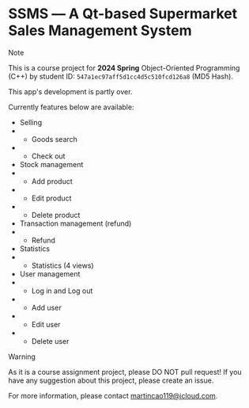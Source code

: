 # SSMS –– A Qt-based Supermarket Sales Management System

> [!NOTE]
> This is a course project for **2024 Spring** Object-Oriented Programming (C++) by student ID: `547a1ec97aff5d1cc4d5c510fcd126a8` (MD5 Hash).

This app's development is partly over.

Currently features below are available:

- Selling
- - Goods search
- - Check out
- Stock management
- - Add product
- - Edit product
- - Delete product
- Transaction management (refund)
- - Refund
- Statistics
- - Statistics (4 views)
- User management
- - Log in and Log out
- - Add user
- - Edit user
- - Delete user

> [!WARNING]
> As it is a course assignment project, please DO NOT pull request! If you have any suggestion about this project, please create an issue.

For more information, please contact <a href="mailto:martincao119@icloud.com">martincao119@icloud.com</a>.

